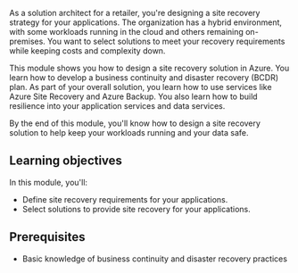 As a solution architect for a retailer, you're designing a site recovery strategy for your applications. The organization has a hybrid environment, with some workloads running in the cloud and others remaining on-premises. You want to select solutions to meet your recovery requirements while keeping costs and complexity down.

This module shows you how to design a site recovery solution in Azure. You learn how to develop a business continuity and disaster recovery (BCDR) plan. As part of your overall solution, you learn how to use services like Azure Site Recovery and Azure Backup. You also learn how to build resilience into your application services and data services.  

By the end of this module, you'll know how to design a site recovery solution to help keep your workloads running and your data safe.

## Learning objectives

In this module, you'll:

- Define site recovery requirements for your applications.
- Select solutions to provide site recovery for your applications.

## Prerequisites

- Basic knowledge of business continuity and disaster recovery practices
